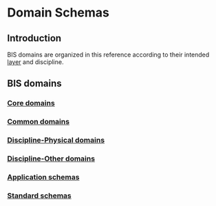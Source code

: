 # Domain Schemas

## Introduction

BIS domains are organized in this reference according to their intended [layer](../guide/intro/bis-organization.md) and discipline.

## BIS domains

### [Core domains](./core-domains.md)

### [Common domains](./common-domains.md)

### [Discipline-Physical domains](./discipline-physical-domains.md)

### [Discipline-Other domains](./discipline-other-domains.md)

### [Application schemas](./application-schemas.md)

### [Standard schemas](./standard-schemas.md)
